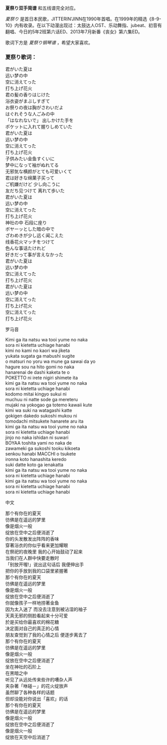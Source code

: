 

**夏祭り双手简谱** 和五线谱完全对应。

_夏祭り_
是首日本民歌，JITTERIN'JINN在1990年首唱。在1999年的精选《8-9-10》内有收录。在以下动漫出现过：太鼓达人OST、乐动舞指、jubeat、初音有翻唱、今日的5年2班第六话ED、2013年7月新番《丧女》第六集ED。

歌词下方是 _夏祭り钢琴谱_ ，希望大家喜欢。

### 夏祭り歌词：

君がいた夏は  
远い梦の中  
空に消えてった  
打ち上げ花火  
君の髪の香りはじけた  
浴衣姿がまぶしすぎて  
お祭りの夜は胸がさわいだよ  
はぐれそうな人ごみの中  
「はなれないで」 出しかけた手を  
ポケットに入れて握りしめていた  
君がいた夏は  
远い梦の中  
空に消えてった  
打ち上げ花火  
子供みたい金鱼すくいに  
梦中になって袖がぬれてる  
无邪気な横颜がとても可爱いくて  
君は好きな绵菓子买って  
ご机嫌だけど 少し向こうに  
友だち见つけて 离れて歩いた  
君がいた夏は  
远い梦の中  
空に消えてった  
打ち上げ花火  
神社の中 石段に座り  
ボヤーッとした暗の中で  
ざわめきが少し远く闻こえた  
线香花火マッチをつけて  
色んな事话たけれど  
好きだって事が言えなかった  
君がいた夏は  
远い梦の中  
空に消えてった  
打ち上げ花火  
君がいた夏は  
远い梦の中  
空に消えてった  
打ち上げ花火  
空に消えてった  
打ち上げ花火

罗马音

Kimi ga ita natsu wa tooi yume no naka  
sora ni kietetta uchiage hanabi  
kimi no kami no kaori wa jiketa  
yukata sugata ga mabushi sugite  
o matsuri no yoru wa mune ga sawai da yo  
hagure sou na hito gomi no naka  
hanarenai de dashi kaketa te o  
POKETTO ni irete nigiri shimete ita  
kimi ga ita natsu wa tooi yume no naka  
sora ni kietetta uchiage hanabi  
kodomo mitai kingyo sukui ni  
muchuu ni natte sode ga mereteru  
mujaki na yokogao ga totemo kawaii kute  
kimi wa suki na watagashi katte  
gokigen dakedo sukoshi mukou ni  
tomodachi mitsukete hanarete aru ita  
kimi ga ita natsu wa tooi yume no naka  
sora ni kietetta uchiage hanabi  
jinjo no naka ishidan ni suwari  
BOYAA toshita yami no naka de  
zawameki ga sukoshi tooku kikoeta  
senkou hanabi MACCHI o tsukete  
ironna koto hanashita keredo  
suki datte koto ga ienakatta  
kimi ga ita natsu wa tooi yume no naka  
sora ni kietetta uchiage hanabi  
kimi ga ita natsu wa tooi yume no naka  
sora ni kietetta uchiage hanabi  
sora ni kietetta uchiage hanabi

中文

那个有你在的夏天  
彷佛是在遥远的梦里  
像是烟火一般  
绽放在空中之后便消逝了  
你的头发散发出阵阵的香味  
穿著浴衣的你似乎看来更加耀眼  
在祭祀的夜晚里 我的心开始鼓动了起来  
当我们在人群中快要走散时  
「别放开喔!」说出这句话后 我便伸出手  
把你的手放到我的口袋里紧握著  
那个有你在的夏天  
彷佛是在遥远的梦里  
像是烟火一般  
绽放在空中之后便消逝了  
你就像孩子一样地捞著金鱼  
因为太入迷了 而没去注意到被沾湿的袖子  
天真无邪的侧脸看起来十分可爱  
於是买给你最喜欢的棉花糖  
决定面对自己的真正的心情  
朋友查觉到了我的心情之后 便逐步离去了  
那个有你在的夏天  
彷佛是在遥远的梦里  
像是烟火一般  
绽放在空中之后便消逝了  
坐在神社的石阶上  
在黑暗之中  
听见了从远处传来些许的嘈杂人声  
夹杂著「咻碰－」的花火绽放声  
虽然聊了各种各样的话题  
但却没能对你说出「喜欢」的话  
那个有你在的夏天  
彷佛是在遥远的梦里  
像是烟火一般  
绽放在空中之后便消逝了  
像是烟火一般  
绽放在天空中后消逝了

